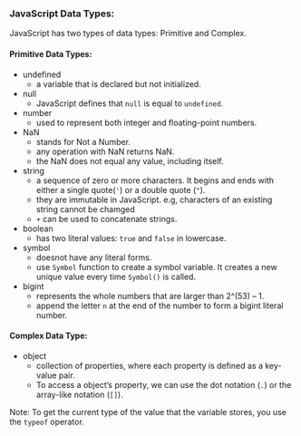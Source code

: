 <h3>JavaScript Data Types:</h3>

JavaScript has two types of data types: Primitive and Complex.


<h4>Primitive Data Types:</h4>

- undefined
    * a variable that is declared but not initialized.
- null
    * JavaScript defines that `null` is equal to `undefined`.
- number
    * used to represent both integer and floating-point numbers.
- NaN
    * stands for Not a Number.
    * any operation with NaN returns NaN.
    * the NaN does not equal any value, including itself.
- string
    * a sequence of zero or more characters. It begins and ends with either a single quote(`'`) or a double quote (`"`).
    * they are immutable in JavaScript. e.g, characters of an existing string cannot be chamged
    * `+` can be used to concatenate strings.
- boolean
    * has two literal values: `true` and `false` in lowercase.
- symbol
    * doesnot have any literal forms.
    * use `Symbol` function to create a symbol variable. It creates a new unique value every time `Symbol()` is called.
- bigint
    * represents the whole numbers that are larger than 2^(53) – 1.
    * append the letter `n` at the end of the number to form a bigint literal number.


<h4>Complex Data Type:</h4>

- object
    * collection of properties, where each property is defined as a key-value pair.
    * To access a object’s property, we can use the dot notation (`.`) or the array-like notation (`[]`).


Note: To get the current type of the value that the variable stores, you use the `typeof` operator.
